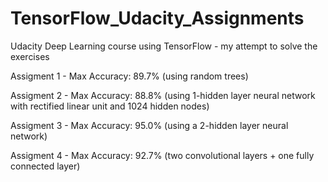 # TensorFlow_Udacity_Assignments
Udacity Deep Learning course using TensorFlow  - my attempt to solve the exercises

Assigment 1 - Max Accuracy: 89.7% (using random trees)

Assigment 2 - Max Accuracy: 88.8% (using 1-hidden layer neural network with rectified linear unit and 1024 hidden nodes)

Assigment 3 - Max Accuracy: 95.0% (using a 2-hidden layer neural network)

Assigment 4 - Max Accuracy: 92.7%  (two convolutional layers + one fully connected layer)



